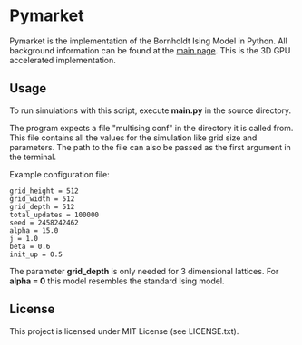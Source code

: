 # Pymarket

Pymarket is the implementation of the Bornholdt Ising Model in Python. All
background information can be found at the
[main page](https://github.com/kenokrieger/multising).
This is the 3D GPU accelerated implementation.

## Usage

To run simulations with this script, execute **main.py** in the source
directory.

The program expects a file "multising.conf" in the directory it is called from.
This file contains all the values for the simulation like grid size and parameters.
The path to the file can also be passed as the first argument in the terminal.

Example configuration file:

```
grid_height = 512
grid_width = 512
grid_depth = 512
total_updates = 100000
seed = 2458242462
alpha = 15.0
j = 1.0
beta = 0.6
init_up = 0.5
```

The parameter **grid_depth** is only needed for 3 dimensional lattices.
For **alpha = 0** this model resembles the standard Ising model.

## License

This project is licensed under MIT License (see LICENSE.txt).
